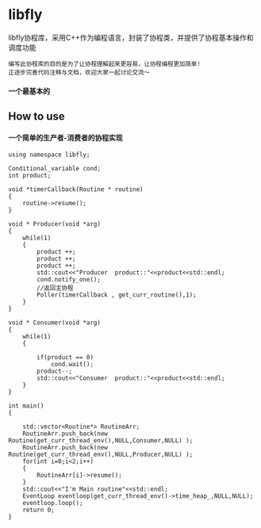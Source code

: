 # libfly
  libfly协程库，采用C++作为编程语言，封装了协程类，并提供了协程基本操作和调度功能
  
    编写此协程库的目的是为了让协程理解起来更容易，让协程编程更加简单!
    正逐步完善代码注释与文档，欢迎大家一起讨论交流～

#### 一个最基本的



## How to use

#### 一个简单的生产者-消费者的协程实现
```
using namespace libfly;

Conditional_variable cond;
int product;

void *timerCallback(Routine * routine)
{
    routine->resume();
}

void * Producer(void *arg)
{
    while(1)
    {
        product ++;
        product ++;
        product ++;
        std::cout<<"Producer  product::"<<product<<std::endl;
        cond.notify_one();
        //返回主协程
        Poller(timerCallback , get_curr_routine(),1); 
    }
}

void * Consumer(void *arg)
{
    while(1)
    {

        if(product == 0)
            cond.wait();
        product--;
        std::cout<<"Consumer  product::"<<product<<std::endl;
    }
}

int main()
{
    
    std::vector<Routine*> RoutineArr; 
    RoutineArr.push_back(new Routine(get_curr_thread_env(),NULL,Consumer,NULL) );	
    RoutineArr.push_back(new Routine(get_curr_thread_env(),NULL,Producer,NULL) );	
    for(int i=0;i<2;i++)
    {
        RoutineArr[i]->resume();
    }
    std::cout<<"I'm Main routine"<<std::endl; 
    EventLoop eventloop(get_curr_thread_env()->time_heap_,NULL,NULL);
    eventloop.loop();
    return 0;
}
```

